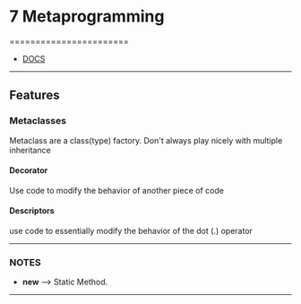 # 7 Metaprogramming
=======================

- [DOCS]()


-----------------------------------------------------------------------------------------------------

## Features

### Metaclasses

Metaclass are a class(type) factory.
Don't always play nicely with multiple inheritance


#### Decorator

Use code to modify the behavior of another piece of code

#### Descriptors

use code to essentially modify the behavior of the dot (.) operator

-----------------------------------------------------------------------------------------------------

### NOTES


* __new__ --> Static Method.

-----------------------------------------------------------------------------------------------------